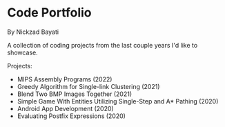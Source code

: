 # Code Portfolio 
By Nickzad Bayati

A collection of coding projects from the last couple years I'd like to showcase.

Projects:
- MIPS Assembly Programs (2022)
- Greedy Algorithm for Single-link Clustering (2021)
- Blend Two BMP Images Together (2021)
- Simple Game With Entities Utilizing Single-Step and A* Pathing (2020)
- Android App Development (2020)
- Evaluating Postfix Expressions (2020)
